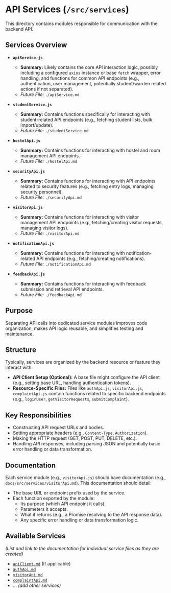 # API Services (`/src/services`)

This directory contains modules responsible for communication with the backend API.

## Services Overview

- **`apiService.js`**

  - **Summary:** Likely contains the core API interaction logic, possibly including a configured `axios` instance or base `fetch` wrapper, error handling, and functions for common API endpoints (e.g., authentication, user management, potentially student/warden related actions if not separated).
  - _Future File:_ `./apiService.md`

- **`studentService.js`**

  - **Summary:** Contains functions specifically for interacting with student-related API endpoints (e.g., fetching student lists, bulk import/update).
  - _Future File:_ `./studentService.md`

- **`hostelApi.js`**

  - **Summary:** Contains functions for interacting with hostel and room management API endpoints.
  - _Future File:_ `./hostelApi.md`

- **`securityApi.js`**

  - **Summary:** Contains functions for interacting with API endpoints related to security features (e.g., fetching entry logs, managing security personnel).
  - _Future File:_ `./securityApi.md`

- **`visitorApi.js`**

  - **Summary:** Contains functions for interacting with visitor management API endpoints (e.g., fetching/creating visitor requests, managing visitor logs).
  - _Future File:_ `./visitorApi.md`

- **`notificationApi.js`**

  - **Summary:** Contains functions for interacting with notification-related API endpoints (e.g., fetching/creating notifications).
  - _Future File:_ `./notificationApi.md`

- **`feedbackApi.js`**
  - **Summary:** Contains functions for interacting with feedback submission and retrieval API endpoints.
  - _Future File:_ `./feedbackApi.md`

## Purpose

Separating API calls into dedicated service modules improves code organization, makes API logic reusable, and simplifies testing and maintenance.

## Structure

Typically, services are organized by the backend resource or feature they interact with.

- **API Client Setup (Optional):** A base file might configure the API client (e.g., setting base URL, handling authentication tokens).
- **Resource-Specific Files:** Files like `authApi.js`, `visitorApi.js`, `complaintApi.js` contain functions related to specific backend endpoints (e.g., `loginUser`, `getVisitorRequests`, `submitComplaint`).

## Key Responsibilities

- Constructing API request URLs and bodies.
- Setting appropriate headers (e.g., `Content-Type`, `Authorization`).
- Making the HTTP request (GET, POST, PUT, DELETE, etc.).
- Handling API responses, including parsing JSON and potentially basic error handling or data transformation.

## Documentation

Each service module (e.g., `visitorApi.js`) should have documentation (e.g., `docs/src/services/visitorApi.md`). This documentation should detail:

- The base URL or endpoint prefix used by the service.
- Each function exported by the module:
  - Its purpose (which API endpoint it calls).
  - Parameters it accepts.
  - What it returns (e.g., a Promise resolving to the API response data).
  - Any specific error handling or data transformation logic.

## Available Services

_(List and link to the documentation for individual service files as they are created)_

- [`apiClient.md`](./apiClient.md) (If applicable)
- [`authApi.md`](./authApi.md)
- [`visitorApi.md`](./visitorApi.md)
- [`complaintApi.md`](./complaintApi.md)
- ... _(add other services)_

